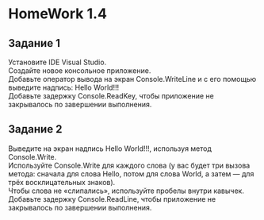 # HomeWork 1.4
## Задание 1
Установите IDE Visual Studio.  
Создайте новое консольное приложение.  
Добавьте оператор вывода на экран Console.WriteLine и с его помощью выведите надпись: Hello World!!!  
Добавьте задержку Console.ReadKey, чтобы приложение не закрывалось по завершении выполнения.  

## Задание 2
Выведите на экран надпись Hello World!!!, используя метод Console.Write.  
Используйте Console.Write для каждого слова (у вас будет три вызова метода: сначала для слова Hello, потом для слова World, а затем — для трёх восклицательных знаков).  
Чтобы слова не «слипались», используйте пробелы внутри кавычек.  
Добавьте задержку Console.ReadLine, чтобы приложение не закрывалось по завершении выполнения.  
